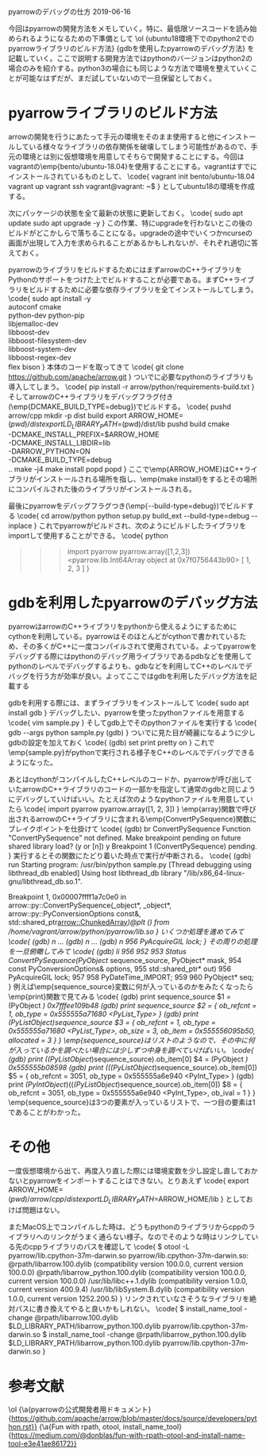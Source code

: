 pyarrowのデバッグの仕方
2019-06-16


今回はpyarrowの開発方法をメモしていく。特に、最低限ソースコードを読み始められるようになるための下準備として
\ol
{ubuntu18環境下でのpython2でのpyarrowライブラリのビルド方法}
{gdbを使用したpyarrowのデバッグ方法}
を記載していく。ここで説明する開発方法ではpythonのバージョンはpython2の場合のみを紹介する。python3の場合にも同じような方法で環境を整えていくことが可能なはずだが、まだ試していないので一旦保留としておく。


# pyarrowライブラリのビルド方法


arrowの開発を行うにあたって手元の環境をそのまま使用すると他にインストールしている様々なライブラリの依存関係を破壊してしまう可能性があるので、手元の環境とは別に仮想環境を用意してそちらで開発することにする。今回はvagrantの\emp{bento/ubuntu-18.04}を使用することにする。vagrantはすでにインストールされているものとして、
\code{
vagrant init bento/ubuntu-18.04
vagrant up
vagrant ssh
vagrant@vagrant: ~$
}
としてubuntu18の環境を作成する。


次にパッケージの状態を全て最新の状態に更新しておく。
\code{
sudo apt update
sudo apt upgrade -y
}
この作業、特にupgradeを行わないとこの後のビルドがどこかしらで落ちることになる。upgradeの途中でいくつかncurseの画面が出現して入力を求められることがあるかもしれないが、それぞれ適切に答えておく。


pyarrowのライブラリをビルドするためにはまずarrowのC++ライブラリをPythonのサポートをつけた上でビルドすることが必要である。まずC++ライブラリをビルドするために必要な依存ライブラリを全てインストールしてしまう。
\code{
sudo apt install -y \
    autoconf cmake \
    python-dev python-pip \
    libjemalloc-dev \
    libboost-dev \
    libboost-filesystem-dev \
    libboost-system-dev \
    libboost-regex-dev \
    flex bison
}
本体のコードを取ってきて
\code{
git clone https://github.com/apache/arrow.git
}
ついでに必要なpythonのライブラリも導入してしまう。
\code{
pip install -r arrow/python/requirements-build.txt
}
そしてarrowのC++ライブラリをデバッグフラグ付き(\emp{DCMAKE_BUILD_TYPE=debug})でビルドする。
\code{
pushd arrow/cpp
  mkdir -p dist build
  export ARROW_HOME=$(pwd)/dist
  export LD_LIBRARY_PATH=$(pwd)/dist/lib
  pushd build
    cmake \
        -DCMAKE_INSTALL_PREFIX=$ARROW_HOME \
        -DCMAKE_INSTALL_LIBDIR=lib \
        -DARROW_PYTHON=ON \
        -DCMAKE_BUILD_TYPE=debug \
        ..
    make -j4
    make install
  popd
popd
}
ここで\emp{ARROW_HOME}はC++ライブラリがインストールされる場所を指し、\emp{make install}をするとその場所にコンパイルされた後のライブラリがインストールされる。


最後にpyarrowをデバッグフラグつき(\emp{--build-type=debug})でビルドする
\code{
cd arrow/python
python setup.py build_ext --build-type=debug --inplace
}
これでpyarrowがビルドされ、次のようにビルドしたライブラリをimportして使用することができる。
\code{
python
>>> import pyarrow
>>> pyarrow.array([1,2,3])
<pyarrow.lib.Int64Array object at 0x7f0756443b90>
[
  1,
  2,
  3
]
}


# gdbを利用したpyarrowのデバッグ方法


pyarrowはarrowのC++ライブラリをpythonから使えるようにするためにcythonを利用している。pyarrowはそのほとんどがcythonで書かれているため、その多くがC++に一度コンパイルされて使用されている。よってpyarrowをデバッグする際にはpythonのデバッグ用ライブラリであるpdbなどを使用してpythonのレベルでデバッグするよりも、gdbなどを利用してC++のレベルでデバッグを行う方が効率が良い。よってここではgdbを利用したデバッグ方法を記載する


gdbを利用する際には、まずライブラリをインストールして
\code{
sudo apt install gdb
}
デバッグしたい、pyarrowを使ったpythonファイルを用意する
\code{
vim sample.py
}
そしてgdb上でそのpythonファイルを実行する
\code{
gdb --args python sample.py
(gdb)
}
ついでに見た目が綺麗になるように少しgdbの設定を加えておく
\code{
(gdb) set print pretty on
}
これで\emp{sample.py}がpythonで実行される様子をC++のレベルでデバッグできるようになった。


あとはcythonがコンパイルしたC++レベルのコードか、pyarrowが呼び出していたarrowのC++ライブラリのコードの一部かを指定して通常のgdbと同じようにデバッグしていけばいい。たとえば次のようなpythonファイルを用意していたら
\code{
import pyarrow
pyarrow.array([1, 2, 3])
}
\emp{array}関数で呼び出されるarrowのC++ライブラリに含まれる\emp{ConvertPySequence}関数にブレイクポイントを仕掛けて
\code{
(gdb) br ConvertPySequence
Function "ConvertPySequence" not defined.
Make breakpoint pending on future shared library load? (y or [n]) y
Breakpoint 1 (ConvertPySequence) pending.
}
実行するとその関数にたどり着いた時点で実行が中断される。
\code{
(gdb) run
Starting program: /usr/bin/python sample.py
[Thread debugging using libthread_db enabled]
Using host libthread_db library "/lib/x86_64-linux-gnu/libthread_db.so.1".

Breakpoint 1, 0x00007ffff1a7c0e0 in arrow::py::ConvertPySequence(_object*, _object*, arrow::py::PyConversionOptions const&, std::shared_ptr<arrow::ChunkedArray>*)@plt () from /home/vagrant/arrow/python/pyarrow/lib.so
}
いくつか処理を進めてみて
\code{
(gdb) n
...
(gdb) n
...
(gdb) n
956	  PyAcquireGIL lock;
}
その周りの処理を一旦俯瞰してみて
\code{
(gdb) li  956
952
953	Status ConvertPySequence(PyObject* sequence_source, PyObject* mask,
954	                         const PyConversionOptions& options,
955	                         std::shared_ptr<ChunkedArray>* out)
956	  PyAcquireGIL lock;
957
958	  PyDateTime_IMPORT;
959
960	  PyObject* seq;
}
例えば\emp{sequence_source}変数に何が入っているのかをみたくなったら\emp{print}関数で見てみる
\code{
(gdb) print sequence_source
$1 = (PyObject *) 0x7fffee109b48
(gdb) print *sequence_source
$2 = {
  ob_refcnt = 1,
  ob_type = 0x555555a71680 <PyList_Type>
}
(gdb) print *(PyListObject*)sequence_source
$3 = {
  ob_refcnt = 1,
  ob_type = 0x555555a71680 <PyList_Type>,
  ob_size = 3,
  ob_item = 0x555556095b50,
  allocated = 3
}
}
\emp{sequence_source}はリストのようなので、その中に何が入っているかを調べたい場合には少しずつ中身を調べていけばいい。
\code{
(gdb) print (*(PyListObject*)sequence_source).ob_item[0]
$4 = (PyObject *) 0x555555b08598
(gdb) print *((*(PyListObject*)sequence_source).ob_item[0])
$5 = {
  ob_refcnt = 3051,
  ob_type = 0x555555a6e940 <PyInt_Type>
}
(gdb) print *(PyIntObject*)((*(PyListObject*)sequence_source).ob_item[0])
$8 = {
  ob_refcnt = 3051,
  ob_type = 0x555555a6e940 <PyInt_Type>,
  ob_ival = 1
}
}
\emp{sequence_source}は3つの要素が入っているリストで、一つ目の要素は1であることがわかった。


# その他


一度仮想環境から出て、再度入り直した際には環境変数を少し設定し直しておかないとpyarrowをインポートすることはできない。とりあえず
\code{
export ARROW_HOME=$(pwd)/arrow/cpp/dist
export LD_LIBRARY_PATH=$ARROW_HOME/lib
}
としておけば問題はない。


またMacOS上でコンパイルした時は、どうもpythonのライブラリからcppのライブラリへのリンクがうまく通らない様子。なのでそのような時はリンクしている先のcppライブラリのパスを確認して
\code{
$ otool -L pyarrow/lib.cpython-37m-darwin.so
pyarrow/lib.cpython-37m-darwin.so:
	@rpath/libarrow.100.dylib (compatibility version 100.0.0, current version 100.0.0)
	@rpath/libarrow_python.100.dylib (compatibility version 100.0.0, current version 100.0.0)
	/usr/lib/libc++.1.dylib (compatibility version 1.0.0, current version 400.9.4)
	/usr/lib/libSystem.B.dylib (compatibility version 1.0.0, current version 1252.200.5)
}
リンクされていなさそうなライブラリを絶対パスに書き換えてやると良いかもしれない。
\code{
$ install_name_tool -change @rpath/libarrow.100.dylib $LD_LIBRARY_PATH/libarrow_python.100.dylib pyarrow/lib.cpython-37m-darwin.so
$ install_name_tool -change @rpath/libarrow_python.100.dylib $LD_LIBRARY_PATH/libarrow_python.100.dylib pyarrow/lib.cpython-37m-darwin.so
}

# 参考文献


\ol
{\a{pyarrowの公式開発者用ドキュメント}{https://github.com/apache/arrow/blob/master/docs/source/developers/python.rst}}
{\a{Fun with rpath, otool, install_name_tool}{https://medium.com/@donblas/fun-with-rpath-otool-and-install-name-tool-e3e41ae86172}}

